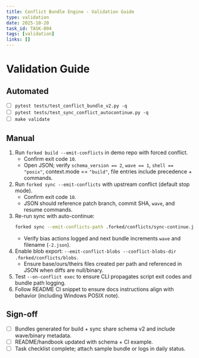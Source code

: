 ```yaml
---
title: Conflict Bundle Engine - Validation Guide
type: validation
date: 2025-10-20
task_id: TASK-004
tags: [validation]
links: []
---
```


# Validation Guide

## Automated
- [ ] `pytest tests/test_conflict_bundle_v2.py -q`
- [ ] `pytest tests/test_sync_conflict_autocontinue.py -q`
- [ ] `make validate`

## Manual
1. Run `forked build --emit-conflicts` in demo repo with forced conflict.
   - Confirm exit code `10`.
   - Open JSON; verify `schema_version == 2`, `wave == 1`, `shell == "posix"`, context.mode == `"build"`, file entries include precedence + commands.
2. Run `forked sync --emit-conflicts` with upstream conflict (default stop mode).
   - Confirm exit code `10`.
   - JSON should reference patch branch, commit SHA, `wave`, and resume commands.
3. Re-run sync with auto-continue:
   ```bash
   forked sync --emit-conflicts-path .forked/conflicts/sync-continue.json --auto-continue --on-conflict bias
   ```
   - Verify bias actions logged and next bundle increments `wave` and filename (`-2.json`).
4. Enable blob export: `--emit-conflict-blobs --conflict-blobs-dir .forked/conflicts/blobs`.
   - Ensure base/ours/theirs files created per path and referenced in JSON when diffs are null/binary.
5. Test `--on-conflict exec` to ensure CLI propagates script exit codes and bundle path logging.
6. Follow README CI snippet to ensure docs instructions align with behavior (including Windows POSIX note).

## Sign-off
- [ ] Bundles generated for build + sync share schema v2 and include wave/binary metadata.
- [ ] README/handbook updated with schema + CI example.
- [ ] Task checklist complete; attach sample bundle or logs in daily status.
